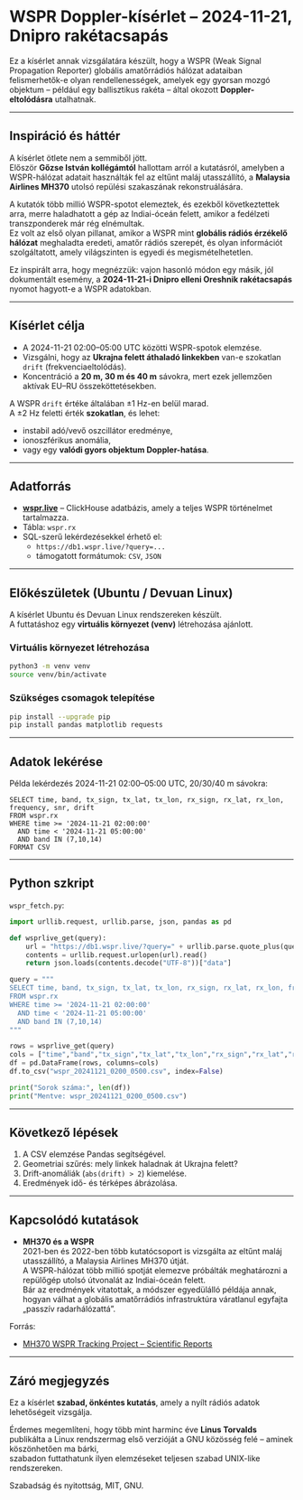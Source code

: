 # WSPR Doppler-kísérlet – 2024-11-21, Dnipro rakétacsapás

Ez a kísérlet annak vizsgálatára készült, hogy a WSPR (Weak Signal Propagation Reporter) 
globális amatőrrádiós hálózat adataiban felismerhetők-e olyan rendellenességek,
amelyek egy gyorsan mozgó objektum – például egy ballisztikus rakéta – által okozott 
**Doppler-eltolódásra** utalhatnak.

---

## Inspiráció és háttér

A kísérlet ötlete nem a semmiből jött.  
Először **Gőzse István kollégámtól** hallottam arról a kutatásról, amelyben a 
WSPR-hálózat adatait használták fel az eltűnt maláj utasszállító, a 
**Malaysia Airlines MH370** utolsó repülési szakaszának rekonstruálására.  

A kutatók több millió WSPR-spotot elemeztek, és ezekből következtettek arra, 
merre haladhatott a gép az Indiai-óceán felett, amikor a fedélzeti transzponderek 
már rég elnémultak.  
Ez volt az első olyan pillanat, amikor a WSPR mint **globális rádiós érzékelő hálózat** 
meghaladta eredeti, amatőr rádiós szerepét, és olyan információt szolgáltatott, amely 
világszinten is egyedi és megismételhetetlen.  

Ez inspirált arra, hogy megnézzük: vajon hasonló módon egy másik, jól dokumentált esemény, 
a **2024-11-21-i Dnipro elleni Oreshnik rakétacsapás** nyomot hagyott-e a WSPR adatokban.  

---

## Kísérlet célja

- A 2024-11-21 02:00–05:00 UTC közötti WSPR-spotok elemzése.  
- Vizsgálni, hogy az **Ukrajna felett áthaladó linkekben** van-e szokatlan `drift` (frekvenciaeltolódás).  
- Koncentráció a **20 m, 30 m és 40 m** sávokra, mert ezek jellemzően aktívak 
  EU–RU összeköttetésekben.  

A WSPR `drift` értéke általában ±1 Hz-en belül marad.  
A ±2 Hz feletti érték **szokatlan**, és lehet:
- instabil adó/vevő oszcillátor eredménye,  
- ionoszférikus anomália,  
- vagy egy **valódi gyors objektum Doppler-hatása**.

---

## Adatforrás

- **[wspr.live](https://wspr.live/)** – ClickHouse adatbázis, amely a teljes WSPR történelmet tartalmazza.  
- Tábla: `wspr.rx`  
- SQL-szerű lekérdezésekkel érhető el:  
  - `https://db1.wspr.live/?query=...`  
  - támogatott formátumok: `CSV`, `JSON`  

---

## Előkészületek (Ubuntu / Devuan Linux)

A kísérlet Ubuntu és Devuan Linux rendszereken készült.  
A futtatáshoz egy **virtuális környezet (venv)** létrehozása ajánlott.

### Virtuális környezet létrehozása

```bash
python3 -m venv venv
source venv/bin/activate
```

### Szükséges csomagok telepítése

```bash
pip install --upgrade pip
pip install pandas matplotlib requests
```

---

## Adatok lekérése

Példa lekérdezés 2024-11-21 02:00–05:00 UTC, 20/30/40 m sávokra:

```
SELECT time, band, tx_sign, tx_lat, tx_lon, rx_sign, rx_lat, rx_lon, frequency, snr, drift
FROM wspr.rx
WHERE time >= '2024-11-21 02:00:00'
  AND time < '2024-11-21 05:00:00'
  AND band IN (7,10,14)
FORMAT CSV
```

---

## Python szkript

`wspr_fetch.py`:

```python
import urllib.request, urllib.parse, json, pandas as pd

def wsprlive_get(query):
    url = "https://db1.wspr.live/?query=" + urllib.parse.quote_plus(query + " FORMAT JSON")
    contents = urllib.request.urlopen(url).read()
    return json.loads(contents.decode("UTF-8"))["data"]

query = """
SELECT time, band, tx_sign, tx_lat, tx_lon, rx_sign, rx_lat, rx_lon, frequency, snr, drift
FROM wspr.rx
WHERE time >= '2024-11-21 02:00:00'
  AND time < '2024-11-21 05:00:00'
  AND band IN (7,10,14)
"""

rows = wsprlive_get(query)
cols = ["time","band","tx_sign","tx_lat","tx_lon","rx_sign","rx_lat","rx_lon","frequency","snr","drift"]
df = pd.DataFrame(rows, columns=cols)
df.to_csv("wspr_20241121_0200_0500.csv", index=False)

print("Sorok száma:", len(df))
print("Mentve: wspr_20241121_0200_0500.csv")
```

---

## Következő lépések

1. A CSV elemzése Pandas segítségével.  
2. Geometriai szűrés: mely linkek haladnak át Ukrajna felett?  
3. Drift-anomáliák (`abs(drift) > 2`) kiemelése.  
4. Eredmények idő- és térképes ábrázolása.  

---

## Kapcsolódó kutatások

- **MH370 és a WSPR**  
  2021-ben és 2022-ben több kutatócsoport is vizsgálta az eltűnt maláj utasszállító, 
  a Malaysia Airlines MH370 útját.  
  A WSPR-hálózat több millió spotját elemezve próbálták meghatározni a repülőgép 
  utolsó útvonalát az Indiai-óceán felett.  
  Bár az eredmények vitatottak, a módszer egyedülálló példája annak, hogyan válhat a 
  globális amatőrrádiós infrastruktúra váratlanul egyfajta „passzív radarhálózattá”.

Forrás:  
- [MH370 WSPR Tracking Project – Scientific Reports](https://www.mdpi.com/2504-3900/83/1/18)

---

## Záró megjegyzés

Ez a kísérlet **szabad, önkéntes kutatás**, amely a nyílt rádiós adatok 
lehetőségeit vizsgálja.  

Érdemes megemlíteni, hogy több mint harminc éve **Linus Torvalds** publikálta a 
Linux rendszermag első verzióját a GNU közösség felé – aminek köszönhetően ma bárki,  
szabadon futtathatunk ilyen elemzéseket teljesen szabad UNIX-like rendszereken.  

Szabadság és nyitottság, MIT, GNU.